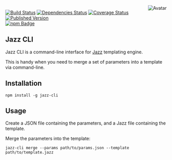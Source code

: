 <img align="right" src="https://raw.github.com/cliffano/jazz-cli/master/avatar.jpg" alt="Avatar"/>

[![Build Status](https://secure.travis-ci.org/cliffano/jazz-cli.png?branch=master)](http://travis-ci.org/cliffano/jazz-cli)
[![Dependencies Status](https://david-dm.org/cliffano/jazz-cli.png)](http://david-dm.org/cliffano/jazz-cli)
[![Coverage Status](https://coveralls.io/repos/cliffano/jazz-cli/badge.png?branch=master)](https://coveralls.io/r/cliffano/jazz-cli?branch=master)
[![Published Version](https://badge.fury.io/js/jazz-cli.png)](http://badge.fury.io/js/jazz-cli)
<br/>
[![npm Badge](https://nodei.co/npm/jazz-cli.png)](http://npmjs.org/package/jazz-cli)

Jazz CLI
--------

Jazz CLI is a command-line interface for [Jazz](http://github.com/shinetech/jazz) templating engine.

This is handy when you need to merge a set of parameters into a template via command-line.

Installation
------------

    npm install -g jazz-cli

Usage
-----

Create a JSON file containing the parameters, and a Jazz file containing the template.

Merge the parameters into the template:

    jazz-cli merge --params path/to/params.json --template path/to/template.jazz
